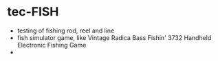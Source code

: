 # tec-FISH
- testing of fishing rod, reel and line
- fish simulator game, like Vintage Radica Bass Fishin' 3732 Handheld Electronic Fishing Game
- 
